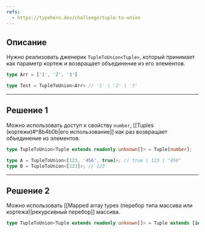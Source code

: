 ```yaml
---
refs:
  - https://typehero.dev/challenge/tuple-to-union
---
```

## Описание

Нужно реализовать дженерик `TupleToUnion<Tuple>`, который принимает как параметр кортеж и возвращает объединение из его элементов.


```ts
type Arr = ['1', '2', '3']

type Test = TupleToUnion<Arr> // '1' | '2' | '3'
```
 ---
## Решение 1

Можно использовать доступ к свойству `number`, [[Tuples (кортежи)#^8b4b0b|его использование]] как раз возвращает объединение из элементов.

```ts
type TupleToUnion<Tuple extends readonly unknown[]> = Tuple[number];

type A = TupleToUnion<[123, '456', true]>; // true | 123 | "456"
type B = TupleToUnion<[123]>; // 123
```

---
## Решение 2

Можно использовать [[Mapped array types (перебор типа массива или кортежа)|рекурсивный перебор]] массива.

```ts
type TupleToUnion<Tuple extends readonly unknown[]> = Tuple extends [infer FirstItem, ...infer Rest] ? FirstItem | TupleToUnion<Rest> : never;
```